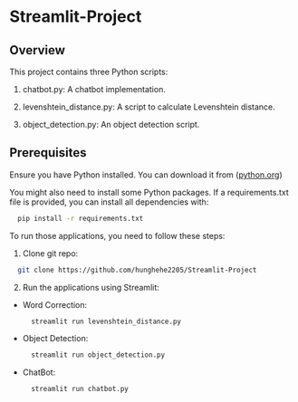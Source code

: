 # Streamlit-Project
## Overview

This project contains three Python scripts:

1. chatbot.py: A chatbot implementation.

2. levenshtein_distance.py: A script to calculate Levenshtein distance.

3. object_detection.py: An object detection script.

## Prerequisites

Ensure you have Python installed. You can download it from ([python.org](https://www.python.org/downloads/))

You might also need to install some Python packages. If a requirements.txt file is provided, you can install all dependencies with:

  ```bash
    pip install -r requirements.txt
  ```
To run those applications, you need to follow these steps:

1. Clone git repo:

  ```bash
    git clone https://github.com/hunghehe2205/Streamlit-Project
  ```

2. Run the applications using Streamlit:

* Word Correction:
  ```bash
    streamlit run levenshtein_distance.py
  ```
* Object Detection:
  ```bash
    streamlit run object_detection.py
  ```
* ChatBot:
  ```bash
    streamlit run chatbot.py
  ```
